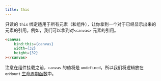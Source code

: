 ```yaml
---
title: this
---
```


只读的 `this` 绑定适用于所有元素（和组件），让你拿到一个对于已经显示出来的元素的引用。例如，我们可以拿到对`<canvas>` 元素的引用。

```html
<canvas
	bind:this={canvas}
	width={32}
	height={32}
></canvas>
```

注意在组件挂载之前，`canvas` 的值将是 `undefined`，所以我们将逻辑放在 `onMount` [生命周期函数](tutorial/onmount)中。